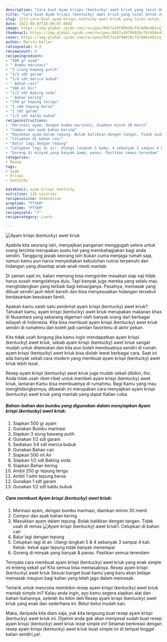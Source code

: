 ```yaml
---
description: "Cara buat Ayam krispi (kentucky) awet kriuk yang lezat Untuk Jualan"
title: "Cara buat Ayam krispi (kentucky) awet kriuk yang lezat Untuk Jualan"
slug: 1213-cara-buat-ayam-krispi-kentucky-awet-kriuk-yang-lezat-untuk-jualan
date: 2021-04-07T18:09:07.089Z
image: https://img-global.cpcdn.com/recipes/0957a19f90020cf9/680x482cq70/ayam-krispi-kentucky-awet-kriuk-foto-resep-utama.jpg
thumbnail: https://img-global.cpcdn.com/recipes/0957a19f90020cf9/680x482cq70/ayam-krispi-kentucky-awet-kriuk-foto-resep-utama.jpg
cover: https://img-global.cpcdn.com/recipes/0957a19f90020cf9/680x482cq70/ayam-krispi-kentucky-awet-kriuk-foto-resep-utama.jpg
author: Marvin Keller
ratingvalue: 4.3
reviewcount: 9
recipeingredient:
- "500 gr ayam"
- " Bumbu marinasi"
- "3 siung bawang putih"
- "1/2 sdt garam"
- "1/4 sdt merica bubuk"
- " Bahan cair"
- "500 ml Air"
- "1/2 sdt Baking soda"
- " Bahan kering"
- "250 gr tepung terigu"
- "1 sdm tepung beras"
- "1 sdt garam"
- "1/2 sdt kaldu bubuk"
recipeinstructions:
- "Marinasi ayam, dengan bumbu marinasi, diamkan minim 30 menit"
- "Campur dan ayak bahan kering"
- "Masukkan ayam dalam tepung. Bolak balikkan dengan tangan. Tidak usah di remas"
- "Celupkan di bahan cair"
- "Balur lagi dengan tepung"
- "Celupkan lagi di air. Ulangi langkah 5 &amp; 4 sebanyak 3 sampai 4 kali. Ketuk- ketuk agar tepung tidak banyak menempal"
- "Goreng di minyak yang banyak &amp; panas. Pastikan semua terendam"
categories:
- Resep
tags:
- ayam
- krispi
- kentucky

katakunci: ayam krispi kentucky 
nutrition: 135 calories
recipecuisine: Indonesian
preptime: "PT36M"
cooktime: "PT36M"
recipeyield: "3"
recipecategory: Lunch

---
```



![Ayam krispi (kentucky) awet kriuk](https://img-global.cpcdn.com/recipes/0957a19f90020cf9/680x482cq70/ayam-krispi-kentucky-awet-kriuk-foto-resep-utama.jpg)

Apabila kita seorang istri, menyajikan panganan menggugah selera untuk orang tercinta merupakan suatu hal yang membahagiakan bagi anda sendiri. Tanggung jawab seorang istri bukan cuma menjaga rumah saja, namun kamu pun harus menyediakan kebutuhan nutrisi terpenuhi dan hidangan yang disantap anak-anak mesti mantab.

Di zaman  saat ini, kalian memang bisa mengorder masakan siap saji tidak harus susah mengolahnya dulu. Tapi banyak juga mereka yang selalu mau menghidangkan yang terbaik bagi keluarganya. Pasalnya, memasak yang dibuat sendiri jauh lebih bersih dan bisa menyesuaikan hidangan tersebut berdasarkan kesukaan famili. 



Apakah kamu salah satu penikmat ayam krispi (kentucky) awet kriuk?. Tahukah kamu, ayam krispi (kentucky) awet kriuk merupakan makanan khas di Nusantara yang sekarang digemari oleh banyak orang dari berbagai wilayah di Indonesia. Kita bisa membuat ayam krispi (kentucky) awet kriuk sendiri di rumahmu dan boleh jadi camilan favoritmu di akhir pekan.

Kita tidak usah bingung jika kamu ingin mendapatkan ayam krispi (kentucky) awet kriuk, sebab ayam krispi (kentucky) awet kriuk sangat mudah untuk ditemukan dan kita pun boleh membuatnya sendiri di rumah. ayam krispi (kentucky) awet kriuk bisa diolah lewat berbagai cara. Saat ini ada banyak sekali cara modern yang membuat ayam krispi (kentucky) awet kriuk lebih lezat.

Resep ayam krispi (kentucky) awet kriuk juga mudah sekali dibikin, lho. Anda tidak usah ribet-ribet untuk membeli ayam krispi (kentucky) awet kriuk, lantaran Kamu bisa membuatnya di rumahmu. Bagi Kamu yang mau menghidangkannya, dibawah ini merupakan cara menyajikan ayam krispi (kentucky) awet kriuk yang mantab yang dapat Kalian coba.

<!--inarticleads1-->

##### Bahan-bahan dan bumbu yang digunakan dalam menyiapkan Ayam krispi (kentucky) awet kriuk:

1. Siapkan 500 gr ayam
1. Gunakan  Bumbu marinasi
1. Siapkan 3 siung bawang putih
1. Gunakan 1/2 sdt garam
1. Sediakan 1/4 sdt merica bubuk
1. Gunakan  Bahan cair
1. Siapkan 500 ml Air
1. Siapkan 1/2 sdt Baking soda
1. Siapkan  Bahan kering
1. Ambil 250 gr tepung terigu
1. Ambil 1 sdm tepung beras
1. Gunakan 1 sdt garam
1. Gunakan 1/2 sdt kaldu bubuk




<!--inarticleads2-->

##### Cara membuat Ayam krispi (kentucky) awet kriuk:

1. Marinasi ayam, dengan bumbu marinasi, diamkan minim 30 menit
1. Campur dan ayak bahan kering
1. Masukkan ayam dalam tepung. Bolak balikkan dengan tangan. Tidak usah di remas
<img src="//assets-global.cpcdn.com/assets/icons/button_play-2c75c40dde080a61004c1f40b05d8f140eaff45d7e9e6481dc71c63d2e7c4909.png" alt="Ayam krispi (kentucky) awet kriuk">1. Celupkan di bahan cair
1. Balur lagi dengan tepung
1. Celupkan lagi di air. Ulangi langkah 5 &amp; 4 sebanyak 3 sampai 4 kali. Ketuk- ketuk agar tepung tidak banyak menempal
1. Goreng di minyak yang banyak &amp; panas. Pastikan semua terendam




Ternyata cara membuat ayam krispi (kentucky) awet kriuk yang enak simple ini enteng sekali ya! Kita semua bisa memasaknya. Resep ayam krispi (kentucky) awet kriuk Sesuai banget buat kamu yang baru akan belajar memasak maupun bagi kalian yang telah jago dalam memasak.

Tertarik untuk mencoba membikin resep ayam krispi (kentucky) awet kriuk mantab simple ini? Kalau anda ingin, ayo kamu segera siapkan alat dan bahan-bahannya, setelah itu bikin deh Resep ayam krispi (kentucky) awet kriuk yang enak dan sederhana ini. Betul-betul mudah kan. 

Maka, daripada kita diam saja, yuk kita langsung buat resep ayam krispi (kentucky) awet kriuk ini. Dijamin anda gak akan menyesal sudah buat resep ayam krispi (kentucky) awet kriuk lezat simple ini! Selamat berkreasi dengan resep ayam krispi (kentucky) awet kriuk lezat simple ini di tempat tinggal kalian sendiri,ya!.

